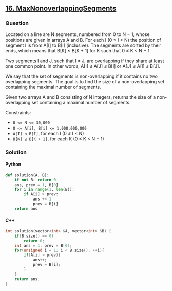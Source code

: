## **[16. MaxNonoverlappingSegments](https://app.codility.com/programmers/lessons/16-greedy_algorithms/max_nonoverlapping_segments/)**

### Question
Located on a line are N segments, numbered from 0 to N − 1, whose positions are given in arrays A and B. 
For each I (0 ≤ I < N) the position of segment I is from A[I] to B[I] (inclusive). 
The segments are sorted by their ends, which means that B[K] ≤ B[K + 1] for K such that 0 ≤ K < N − 1.

Two segments I and J, such that I ≠ J, are overlapping if they share at least one common point. In other words, A[I] ≤ A[J] ≤ B[I] or A[J] ≤ A[I] ≤ B[J].

We say that the set of segments is non-overlapping if it contains no two overlapping segments. 
The goal is to find the size of a non-overlapping set containing the maximal number of segments.

Given two arrays A and B consisting of N integers, returns the size of a non-overlapping set containing a maximal number of segments.

Constraints:
- `0 <= N <= 30,000`
- `0 <= A[i], B[i] <= 1,000,000,000`
- `A[I] ≤ B[I]`, for each I (0 ≤ I < N)
- `B[K] ≤ B[K + 1]`, for each K (0 ≤ K < N − 1)

### Solution

#### Python
```python
def solution(A, B):
    if not B: return 0
    ans, prev = 1, B[0]
    for i in range(1, len(B)):
        if A[i] > prev:
            ans += 1
            prev = B[i] 
    return ans
```

#### C++
```cpp
int solution(vector<int> &A, vector<int> &B) {
    if(B.size() == 0) 
        return 0;
    int ans = 1, prev = B[0];
    for(unsigned i = 1; i < B.size(); ++i){
        if(A[i] > prev){
            ans++;
            prev = B[i];
        }
    }
    return ans;
}
```
